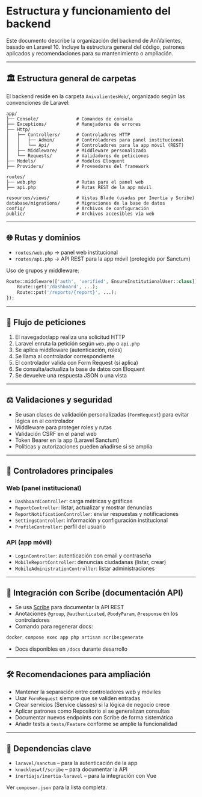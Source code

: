 # Estructura y funcionamiento del backend

Este documento describe la organización del backend de AniValientes, basado en Laravel 10. Incluye la estructura general del código, patrones aplicados y recomendaciones para su mantenimiento o ampliación.

---

## 🏛️ Estructura general de carpetas

El backend reside en la carpeta `AnivalientesWeb/`, organizado según las convenciones de Laravel:

```
app/
├── Console/              # Comandos de consola
├── Exceptions/           # Manejadores de errores
├── Http/
│   ├── Controllers/      # Controladores HTTP
│   │   ├── Admin/        # Controladores para panel institucional
│   │   └── Api/          # Controladores para la app móvil (REST)
│   ├── Middleware/       # Middleware personalizado
│   └── Requests/         # Validadores de peticiones
├── Models/               # Modelos Eloquent
├── Providers/            # Proveedores del framework

routes/
├── web.php               # Rutas para el panel web
├── api.php               # Rutas REST de la app móvil

resources/views/          # Vistas Blade (usadas por Inertia y Scribe)
database/migrations/      # Migraciones de la base de datos
config/                   # Archivos de configuración
public/                   # Archivos accesibles vía web
```

---

## 🌐 Rutas y dominios

* `routes/web.php` → panel web institucional
* `routes/api.php` → API REST para la app móvil (protegido por Sanctum)

Uso de grupos y middleware:

```php
Route::middleware(['auth', 'verified', EnsureInstitutionalUser::class])->group(function () {
    Route::get('/dashboard', ...);
    Route::put('/reports/{report}', ...);
});
```

---

## 🔁 Flujo de peticiones

1. El navegador/app realiza una solicitud HTTP
2. Laravel enruta la petición según `web.php` o `api.php`
3. Se aplica middleware (autenticación, roles)
4. Se llama al controlador correspondiente
5. El controlador valida con Form Request (si aplica)
6. Se consulta/actualiza la base de datos con Eloquent
7. Se devuelve una respuesta JSON o una vista

---

## ⚖️ Validaciones y seguridad

* Se usan clases de validación personalizadas (`FormRequest`) para evitar lógica en el controlador
* Middleware para proteger roles y rutas
* Validación CSRF en el panel web
* Token Bearer en la app (Laravel Sanctum)
* Políticas y autorizaciones pueden añadirse si se amplía

---

## 📑 Controladores principales

### Web (panel institucional)

* `DashboardController`: carga métricas y gráficas
* `ReportController`: listar, actualizar y mostrar denuncias
* `ReportNotificationController`: enviar respuestas y notificaciones
* `SettingsController`: información y configuración institucional
* `ProfileController`: perfil del usuario

### API (app móvil)

* `LoginController`: autenticación con email y contraseña
* `MobileReportController`: denuncias ciudadanas (listar, crear)
* `MobileAdministrationController`: listar administraciones

---

## 🔄 Integración con Scribe (documentación API)

* Se usa [Scribe](https://scribe.knuckles.wtf) para documentar la API REST
* Anotaciones `@group`, `@authenticated`, `@bodyParam`, `@response` en los controladores
* Comando para regenerar docs:

```bash
docker compose exec app php artisan scribe:generate
```

* Docs disponibles en `/docs` durante desarrollo

---

## 🛠️ Recomendaciones para ampliación

* Mantener la separación entre controladores web y móviles
* Usar `FormRequest` siempre que se validen entradas
* Crear servicios (Service classes) si la lógica de negocio crece
* Aplicar patrones como Repositorio si se generalizan consultas
* Documentar nuevos endpoints con Scribe de forma sistemática
* Añadir tests a `tests/Feature` conforme se amplíe la funcionalidad

---

## 🔗 Dependencias clave

* `laravel/sanctum` – para la autenticación de la app
* `knuckleswtf/scribe` – para documentar la API
* `inertiajs/inertia-laravel` – para la integración con Vue

Ver `composer.json` para la lista completa.
